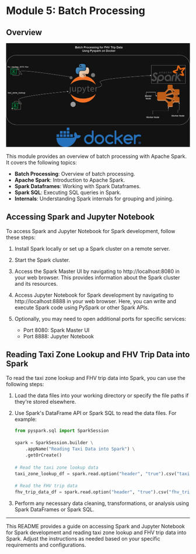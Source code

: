 # Module 5: Batch Processing

## Overview
![My Image](/Batch_Processing_Spark_Week5/DEZCW5_Diagram.jpg)

This module provides an overview of batch processing with Apache Spark. It covers the following topics:

- **Batch Processing**: Overview of batch processing.
- **Apache Spark**: Introduction to Apache Spark.
- **Spark Dataframes**: Working with Spark Dataframes.
- **Spark SQL**: Executing SQL queries in Spark.
- **Internals**: Understanding Spark internals for grouping and joining.

## Accessing Spark and Jupyter Notebook

To access Spark and Jupyter Notebook for Spark development, follow these steps:

1. Install Spark locally or set up a Spark cluster on a remote server.

2. Start the Spark cluster.

3. Access the Spark Master UI by navigating to http://localhost:8080 in your web browser. This provides information about the Spark cluster and its resources.

4. Access Jupyter Notebook for Spark development by navigating to http://localhost:8888 in your web browser. Here, you can write and execute Spark code using PySpark or other Spark APIs.

5. Optionally, you may need to open additional ports for specific services:
   - Port 8080: Spark Master UI
   - Port 8888: Jupyter Notebook

## Reading Taxi Zone Lookup and FHV Trip Data into Spark

To read the taxi zone lookup and FHV trip data into Spark, you can use the following steps:

1. Load the data files into your working directory or specify the file paths if they're stored elsewhere.

2. Use Spark's DataFrame API or Spark SQL to read the data files. For example:

    ```python
    from pyspark.sql import SparkSession

    spark = SparkSession.builder \
        .appName("Reading Taxi Data into Spark") \
        .getOrCreate()

    # Read the taxi zone lookup data
    taxi_zone_lookup_df = spark.read.option("header", "true").csv("taxi_zone_lookup.csv")

    # Read the FHV trip data
    fhv_trip_data_df = spark.read.option("header", "true").csv("fhv_tripdata_2019-10.csv")
    ```

3. Perform any necessary data cleaning, transformations, or analysis using Spark DataFrames or Spark SQL.

---

This README provides a guide on accessing Spark and Jupyter Notebook for Spark development and reading taxi zone lookup and FHV trip data into Spark. Adjust the instructions as needed based on your specific requirements and configurations.
